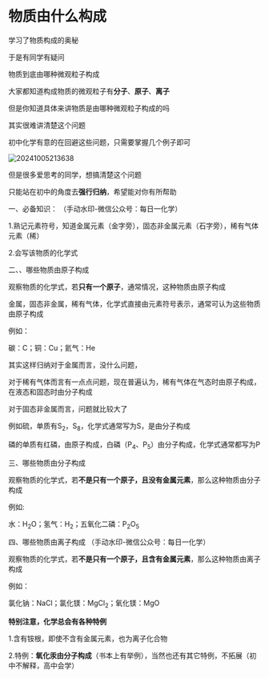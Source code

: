 # 物质由什么构成

学习了物质构成的奥秘

于是有同学有疑问

物质到底由哪种微观粒子构成

大家都知道构成物质的微观粒子有**分子**、**原子**、**离子**

但是你知道具体来讲物质是由哪种微观粒子构成的吗

其实很难讲清楚这个问题

初中化学有意的在回避这些问题，只需要掌握几个例子即可

![20241005213638](https://img.edaychem.cn//img/20241005213638.jpg)​

但是很多爱思考的同学，想搞清楚这个问题

只能站在初中的角度去**强行归纳**，希望能对你有所帮助

一、必备知识：	（手动水印-微信公众号：每日一化学）

1.熟记元素符号，知道金属元素（金字旁），固态非金属元素（石字旁），稀有气体元素（稀）

2.会写该物质的化学式

二、、哪些物质由原子构成

观察物质的化学式，若**只有一个原子**，通常情况，这种物质由原子构成

金属，固态非金属，稀有气体，化学式直接由元素符号表示，通常可认为这些物质由原子构成

例如：

碳：C；铜：Cu；氦气：He

其实这样归纳对于金属而言，没什么问题，

对于稀有气体而言有一点点问题，现在普遍认为，稀有气体在气态时由原子构成，在液态和固态时由分子构成

对于固态非金属而言，问题就比较大了

例如硫，单质有S<sub>2</sub>，S<sub>8</sub>，化学式通常写为S，是由分子构成

磷的单质有红磷，由原子构成，白磷（P<sub>4</sub>、P<sub>5</sub>）由分子构成，化学式通常都写为P

三、哪些物质由分子构成

观察物质的化学式，若**不是只有一个原子，且没有金属元素**，那么这种物质由分子构成

例如:

水：H<sub>2</sub>O；氢气：H<sub>2</sub>；五氧化二磷：P<sub>2</sub>O<sub>5</sub>

四、哪些物质由离子构成	（手动水印-微信公众号：每日一化学）

观察物质的化学式，若**不是只有一个原子，且含有金属元素**，那么这种物质由离子构成

例如：

氯化钠：NaCl；氯化镁：MgCl<sub>2</sub>；氧化镁：MgO

**特别注意，化学总会有各种特例**

1.含有铵根，即使不含有金属元素，也为离子化合物

2.特例：**氧化汞由分子构成**（书本上有举例），当然也还有其它特例，不拓展（初中不解释，高中会学）

‍
